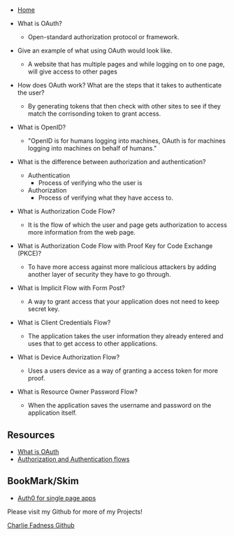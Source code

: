 # 

- [Home](https://fadnesscharlie.github.io/reading-notes/301/)

- What is OAuth?
  - Open-standard authorization protocol or framework.
- Give an example of what using OAuth would look like.
  - A website that has multiple pages and while logging on to one page, will give access to other pages
- How does OAuth work? What are the steps that it takes to authenticate the user?
  - By generating tokens that then check with other sites to see if they match the corrisonding token to grant access.
- What is OpenID?
  - "OpenID is for humans logging into machines, OAuth is for machines logging into machines on behalf of humans."


- What is the difference between authorization and authentication?
  - Authentication
    - Process of verifying who the user is
  - Authorization
    - Process of verifying what they have access to.
- What is Authorization Code Flow?
  - It is the flow of which the user and page gets authorization to access more information from the web page.
- What is Authorization Code Flow with Proof Key for Code Exchange (PKCE)?
  - To have more access against more malicious attackers by adding another layer of security they have to go through.
- What is Implicit Flow with Form Post?
  - A way to grant access that your application does not need to keep secret key.
- What is Client Credentials Flow?
  - The application takes the user information they already entered and uses that to get access to other applications.
- What is Device Authorization Flow?
  - Uses a users device as a way of granting a access token for more proof.
- What is Resource Owner Password Flow?
  - When the application saves the username and password on the application itself.

## Resources

- [What is OAuth](https://www.csoonline.com/article/3216404/what-is-oauth-how-the-open-authorization-framework-works.html)
- [Authorization and Authentication flows](https://auth0.com/docs/flows)

## BookMark/Skim

- [Auth0 for single page apps](https://auth0.com/docs/libraries/auth0-react)

Please visit my Github for more of my Projects!

[Charlie Fadness Github](https://github.com/fadnesscharlie)
